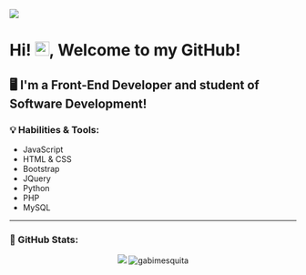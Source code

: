 ![](https://komarev.com/ghpvc/?username=gabimesquita&color=ff69b4)


<h1>Hi! <img src="https://media.giphy.com/media/hvRJCLFzcasrR4ia7z/giphy.gif" width="25px">, Welcome to my GitHub!</h1>


<h2>🖥️ I'm a Front-End Developer and student of Software Development!</h2>
    
<h3>💡 Habilities & Tools:</h3>
<ul>
  <li>JavaScript
  <li>HTML & CSS
  <li>Bootstrap
  <li>JQuery    
  <li>Python
  <li>PHP
  <li>MySQL
 </ul><hr>


<h3>🔋 GitHub Stats:</h3>
<p align = "center">
  <img src = "https://github-readme-stats.vercel.app/api?username=gabimesquita&show_icons=true&theme=tokyonight&line_height=27">
  <img src="https://github-readme-stats.vercel.app/api/top-langs?username=gabimesquita&show_icons=true&locale=en&layout=compact&theme=tokyonight" alt="gabimesquita">
</p>


  
